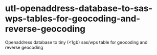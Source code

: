 # utl-openaddress-database-to-sas-wps-tables-for-geocoding-and-reverse-geocoding
Openaddress database to tiny (&lt;1gb) sas/wps table for geocoding and reverse geocoding
